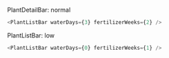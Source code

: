 PlantDetailBar: normal

```js
<PlantListBar waterDays={3} fertilizerWeeks={2} />
```

PlantListBar: low

```js
<PlantListBar waterDays={0} fertilizerWeeks={1} />
```
